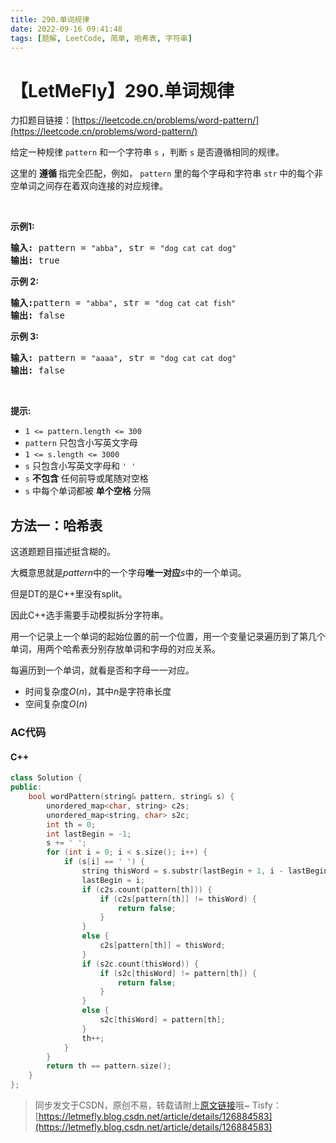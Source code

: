 ```yaml
---
title: 290.单词规律
date: 2022-09-16 09:41:48
tags: [题解, LeetCode, 简单, 哈希表, 字符串]
---
```


# 【LetMeFly】290.单词规律

力扣题目链接：[https://leetcode.cn/problems/word-pattern/](https://leetcode.cn/problems/word-pattern/)

<p>给定一种规律 <code>pattern</code>&nbsp;和一个字符串&nbsp;<code>s</code>&nbsp;，判断 <code>s</code>&nbsp;是否遵循相同的规律。</p>

<p>这里的&nbsp;<strong>遵循&nbsp;</strong>指完全匹配，例如，&nbsp;<code>pattern</code>&nbsp;里的每个字母和字符串&nbsp;<code>str</code><strong>&nbsp;</strong>中的每个非空单词之间存在着双向连接的对应规律。</p>

<p>&nbsp;</p>

<p><strong>示例1:</strong></p>

<pre>
<strong>输入:</strong> pattern = <code>"abba"</code>, str = <code>"dog cat cat dog"</code>
<strong>输出:</strong> true</pre>

<p><strong>示例 2:</strong></p>

<pre>
<strong>输入:</strong>pattern = <code>"abba"</code>, str = <code>"dog cat cat fish"</code>
<strong>输出:</strong> false</pre>

<p><strong>示例 3:</strong></p>

<pre>
<strong>输入:</strong> pattern = <code>"aaaa"</code>, str = <code>"dog cat cat dog"</code>
<strong>输出:</strong> false</pre>

<p>&nbsp;</p>

<p><strong>提示:</strong></p>

<ul>
	<li><code>1 &lt;= pattern.length &lt;= 300</code></li>
	<li><code>pattern</code>&nbsp;只包含小写英文字母</li>
	<li><code>1 &lt;= s.length &lt;= 3000</code></li>
	<li><code>s</code>&nbsp;只包含小写英文字母和&nbsp;<code>' '</code></li>
	<li><code>s</code>&nbsp;<strong>不包含</strong> 任何前导或尾随对空格</li>
	<li><code>s</code>&nbsp;中每个单词都被 <strong>单个空格 </strong>分隔</li>
</ul>


    
## 方法一：哈希表

这道题题目描述挺含糊的。

大概意思就是$pattern$中的一个字母**唯一对应**$s$中的一个单词。

但是DT的是C++里没有split。

因此C++选手需要手动模拟拆分字符串。

用一个记录上一个单词的起始位置的前一个位置，用一个变量记录遍历到了第几个单词，用两个哈希表分别存放单词和字母的对应关系。

每遍历到一个单词，就看是否和字母一一对应。

+ 时间复杂度$O(n)$，其中$n$是字符串长度
+ 空间复杂度$O(n)$

### AC代码

#### C++

```cpp
class Solution {
public:
    bool wordPattern(string& pattern, string& s) {
        unordered_map<char, string> c2s;
        unordered_map<string, char> s2c;
        int th = 0;
        int lastBegin = -1;
        s += ' ';
        for (int i = 0; i < s.size(); i++) {
            if (s[i] == ' ') {
                string thisWord = s.substr(lastBegin + 1, i - lastBegin - 1);
                lastBegin = i;
                if (c2s.count(pattern[th])) {
                    if (c2s[pattern[th]] != thisWord) {
                        return false;
                    }
                }
                else {
                    c2s[pattern[th]] = thisWord;
                }
                if (s2c.count(thisWord)) {
                    if (s2c[thisWord] != pattern[th]) {
                        return false;
                    }
                }
                else {
                    s2c[thisWord] = pattern[th];
                }
                th++;
            }
        }
        return th == pattern.size();
    }
};
```

> 同步发文于CSDN，原创不易，转载请附上[原文链接](https://blog.letmefly.xyz/2022/09/16/LeetCode%200290.%E5%8D%95%E8%AF%8D%E8%A7%84%E5%BE%8B/)哦~
> Tisfy：[https://letmefly.blog.csdn.net/article/details/126884583](https://letmefly.blog.csdn.net/article/details/126884583)
